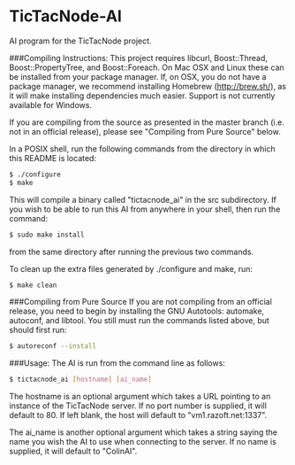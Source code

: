 TicTacNode-AI
=============

AI program for the TicTacNode project.

###Compiling Instructions:
This project requires libcurl, Boost::Thread, Boost::PropertyTree, and Boost::Foreach. On Mac OSX and 
Linux these can be installed from your package manager. If, on OSX, you do not have a package manager, we recommend 
installing Homebrew (http://brew.sh/), as it will make installing dependencies much easier.
 Support is not currently available for Windows.

If you are compiling from the source as presented in the master branch (i.e. not in an official release), please see "Compiling from Pure Source" below.

In a POSIX shell, run the following commands from the directory in which this README is located:
```bash
$ ./configure
$ make
```
This will compile a binary called "tictacnode_ai" in the src subdirectory. If you wish to be able to 
run this AI 
from anywhere in your shell, then run the command:
```bash
$ sudo make install
```
from the same directory after running the previous two commands.

To clean up the extra files generated by ./configure and make, run:
```bash
$ make clean
```

###Compiling from Pure Source
If you are not compiling from an official release, you need to begin by installing the GNU Autotools: automake, autoconf, and libtool. 
You still must run the commands listed above, but should first run:
```bash
$ autoreconf --install
```

###Usage:
The AI is run from the command line as follows:
```bash
$ tictacnode_ai [hostname] [ai_name]
```

The hostname is an optional argument which takes a URL pointing to an instance of the TicTacNode 
server. If no port number is supplied, it will default to 80. If left blank, the host will default to 
"vm1.razoft.net:1337".

The ai_name is another optional argument which takes a string saying the name you wish the AI to use 
when connecting to the server. If no name is supplied, it will default to "ColinAI".
